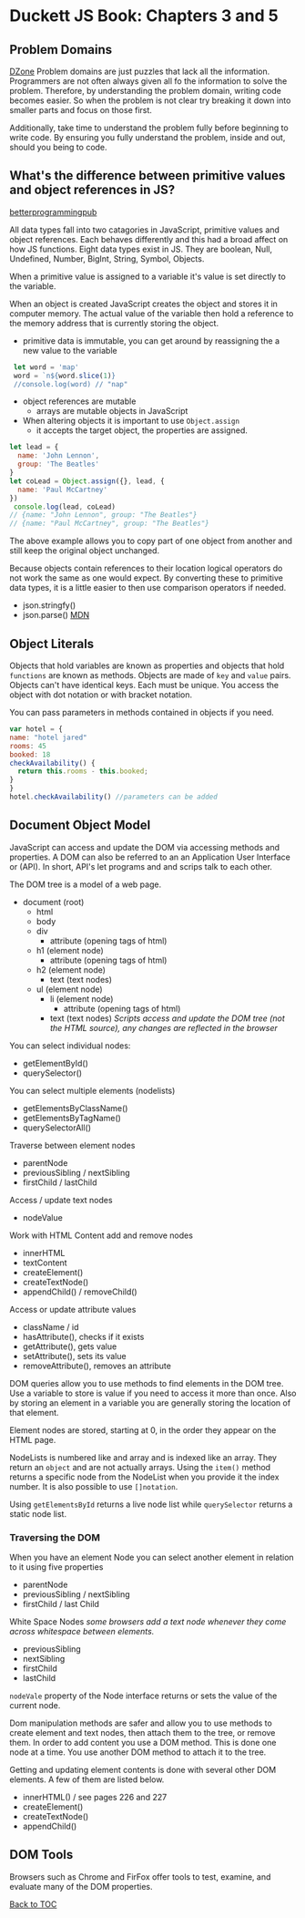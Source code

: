 # Duckett JS Book: Chapters 3 and 5

## Problem Domains
[DZone](https://dzone.com/articles/understanding-problem-domain)
Problem domains are just puzzles that lack all the information. Programmers are not often always given all fo the information to solve the problem. Therefore, by understanding the problem domain, writing code becomes easier. So when the problem is not clear try breaking it down into smaller parts and focus on those first.

Additionally, take time to understand the problem fully before beginning to write code. By ensuring you fully understand the problem, inside and out, should you being to code.

## What's the difference between primitive values and object references in JS?
[betterprogrammingpub](https://betterprogramming.pub/intermediate-javascript-whats-the-difference-between-primitive-values-and-object-references-e863d70677b)

All data types fall into two catagories in JavaScript, primitive values and object references. Each behaves differently and this had a broad affect on how JS functions. Eight data types exist in JS. They are boolean, Null, Undefined, Number, BigInt, String, Symbol, Objects.

When a primitive value is assigned to a variable it's value is set directly to the variable.

When an object is created JavaScript creates the object and stores it in computer memory. The actual value of the variable then hold a reference to the memory address that is currently storing the object.

  * primitive data is immutable, you can get around by reassigning the a new value to the variable
```js
 let word = 'map'
 word = `n${word.slice(1)}
 //console.log(word) // "nap"
```
  * object references are mutable
    * arrays are mutable objects in JavaScript
  * When altering objects it is important to use `Object.assign`
    * it accepts the target object, the properties are assigned.
  
```js
let lead = {
  name: 'John Lennon',
  group: 'The Beatles'
}
let coLead = Object.assign({}, lead, {
  name: 'Paul McCartney'
})
 console.log(lead, coLead)
// {name: "John Lennon", group: "The Beatles"}
// {name: "Paul McCartney", group: "The Beatles"}
```

The above example allows you to copy part of one object from another and still keep the original object unchanged.

Because objects contain references to their location logical operators do not work the same as one would expect. By converting these to primitive data types, it is a little easier to then use comparison operators if needed.

* json.stringfy()
* json.parse()
  [MDN](https://developer.mozilla.org/en-US/docs/Web/JavaScript/Reference/Global_Objects/JSON/stringify)

## Object Literals
Objects that hold variables are known as properties and objects that hold `functions` are known as methods. Objects are made of `key` and `value` pairs. Objects can't have identical keys. Each must be unique. You access the object with dot notation or with bracket notation.

You can pass parameters in methods contained in objects if you need.

```js
var hotel = {
name: "hotel jared"
rooms: 45
booked: 18
checkAvailability() {
  return this.rooms - this.booked;
}
}
hotel.checkAvailability() //parameters can be added
```
## Document Object Model
JavaScript can access and update the DOM via accessing methods and properties. A DOM can also be referred to an an Application User Interface or (API). In short, API's let programs and and scrips talk to each other.

The DOM tree is a model of a web page.
  * document (root)
    * html
    * body
    * div
      * attribute (opening tags of html)
    * h1 (element node)
      * attribute (opening tags of html)
    * h2 (element node)
      * text (text nodes)
    * ul (element node)
      * li (element node)
        * attribute (opening tags of html)
      * text (text nodes)
*Scripts access and update the DOM tree (not the HTML source), any changes are reflected in the browser*

You can select individual nodes:
  - getElementById()
  - querySelector()

You can select multiple elements (nodelists)
  - getElementsByClassName()
  - getElementsByTagName()
  - querySelectorAll()

Traverse between element nodes
  - parentNode
  - previousSibling / nextSibling
  - firstChild / lastChild

Access / update text nodes
  - nodeValue

Work with HTML Content add and remove nodes
  - innerHTML
  - textContent
  - createElement()
  - createTextNode()
  - appendChild() / removeChild()

Access or update attribute values
  - className / id
  - hasAttribute(), checks if it exists
  - getAttribute(), gets value
  - setAttribute(), sets its value
  - removeAttribute(), removes an attribute

DOM queries allow you to use methods to find elements in the DOM tree. Use a variable to store is value if you need to access it more than once. Also by storing an element in a  variable you are generally storing the location of that element.

Element nodes are stored, starting at 0, in the order they appear on the HTML page.

NodeLists is numbered like and array and is indexed like an array. They return an `object` and are not actually arrays. Using the `item()` method returns a specific node from the NodeList when you provide it the index number. It is also possible to use `[]notation`.

Using `getElementsById` returns a live node list while `querySelector` returns a static node list.
###  Traversing the DOM
When you have an element Node you can select another element in relation to it using five properties
  - parentNode
  - previousSibling / nextSibling
  - firstChild / last Child

White Space Nodes *some browsers add a text node whenever they come across whitespace between elements.*
  - previousSibling
  - nextSibling
  - firstChild
  - lastChild

`nodeVale`  property of the Node interface returns or sets the value of the current node.

Dom manipulation methods are safer and allow you to use methods to create element and text nodes, then attach them to the tree, or remove them. In order to add content you use a DOM method. This is done one node at a time. You use another DOM method to attach it to the tree.

Getting and updating element contents is done with several other DOM elements. A few of them are listed below.
  - innerHTML() / see pages 226 and 227
  - createElement()
  - createTextNode()
  - appendChild()

## DOM Tools
Browsers such as Chrome and FirFox offer tools to test, examine, and evaluate many of the DOM properties.

[Back to TOC](README.md)